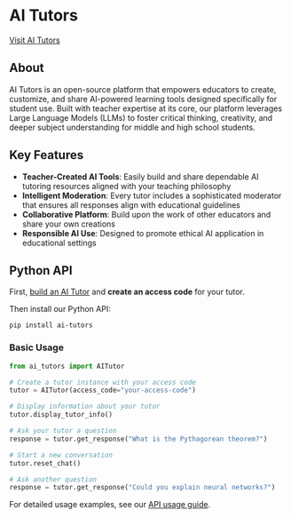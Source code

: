 # AI Tutors

[Visit AI Tutors](https://www.ai-tutors.ca/)

## About

AI Tutors is an open-source platform that empowers educators to create, customize, and share AI-powered learning tools designed specifically for student use. Built with teacher expertise at its core, our platform leverages Large Language Models (LLMs) to foster critical thinking, creativity, and deeper subject understanding for middle and high school students.

## Key Features

- **Teacher-Created AI Tools**: Easily build and share dependable AI tutoring resources aligned with your teaching philosophy
- **Intelligent Moderation**: Every tutor includes a sophisticated moderator that ensures all responses align with educational guidelines
- **Collaborative Platform**: Build upon the work of other educators and share your own creations
- **Responsible AI Use**: Designed to promote ethical AI application in educational settings


## Python API

First, [build an AI Tutor](https://www.ai-tutors.ca/teacher_start) and **create an access code** for your tutor.

Then install our Python API:

```
pip install ai-tutors
```

### Basic Usage

```python
from ai_tutors import AITutor

# Create a tutor instance with your access code
tutor = AITutor(access_code="your-access-code")

# Display information about your tutor
tutor.display_tutor_info()

# Ask your tutor a question
response = tutor.get_response("What is the Pythagorean theorem?")

# Start a new conversation
tutor.reset_chat()

# Ask another question
response = tutor.get_response("Could you explain neural networks?")
```

For detailed usage examples, see our [API usage guide](./examples/api_usage.ipynb).
